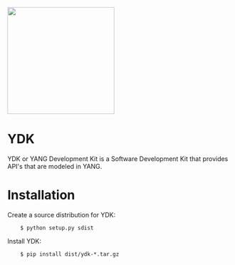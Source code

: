 <a href="https://github.com/CiscoDevNet/ydk-gen"><img src="https://cloud.githubusercontent.com/assets/17089095/14834057/2e1fe270-0bb7-11e6-9e94-73dd7d71e87d.png" height="240" width="240" ></a>

# YDK

YDK or YANG Development Kit is a Software Development Kit that provides API's that are modeled in YANG.

# Installation

Create a source distribution for YDK:
```
    $ python setup.py sdist
```

Install YDK:
```
    $ pip install dist/ydk-*.tar.gz
```

